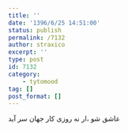 ```yaml
---
title: ''
date: '1396/6/25 14:51:00'
status: publish
permalink: /7132
author: straxico
excerpt: ''
type: post
id: 7132
category:
    - tytomood
tag: []
post_format: []
---
```

عاشق شو ،ار نه روزی کار جهان سر آید